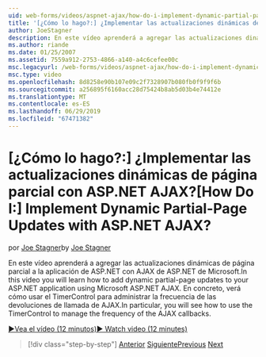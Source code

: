 ```yaml
---
uid: web-forms/videos/aspnet-ajax/how-do-i-implement-dynamic-partial-page-updates-with-aspnet-ajax
title: '[¿Cómo lo hago?:] ¿Implementar las actualizaciones dinámicas de página parcial con ASP.NET AJAX? | Microsoft Docs'
author: JoeStagner
description: En este vídeo aprenderá a agregar las actualizaciones dinámicas de página parcial a la aplicación de ASP.NET con AJAX de ASP.NET de Microsoft.
ms.author: riande
ms.date: 01/25/2007
ms.assetid: 7559a912-2753-4866-a140-a4c6cefee00c
msc.legacyurl: /web-forms/videos/aspnet-ajax/how-do-i-implement-dynamic-partial-page-updates-with-aspnet-ajax
msc.type: video
ms.openlocfilehash: 8d8258e90b107e09c2f7328907b080fb0f9f9f6b
ms.sourcegitcommit: a256895f6160acc28d75424b8ab5d03b4e74412e
ms.translationtype: MT
ms.contentlocale: es-ES
ms.lasthandoff: 06/29/2019
ms.locfileid: "67471382"
---
```

# <a name="how-do-i-implement-dynamic-partial-page-updates-with-aspnet-ajax"></a><span data-ttu-id="1c57b-104">[¿Cómo lo hago?:] ¿Implementar las actualizaciones dinámicas de página parcial con ASP.NET AJAX?</span><span class="sxs-lookup"><span data-stu-id="1c57b-104">[How Do I:] Implement Dynamic Partial-Page Updates with ASP.NET AJAX?</span></span>

<span data-ttu-id="1c57b-105">por [Joe Stagner](https://github.com/JoeStagner)</span><span class="sxs-lookup"><span data-stu-id="1c57b-105">by [Joe Stagner](https://github.com/JoeStagner)</span></span>

<span data-ttu-id="1c57b-106">En este vídeo aprenderá a agregar las actualizaciones dinámicas de página parcial a la aplicación de ASP.NET con AJAX de ASP.NET de Microsoft.</span><span class="sxs-lookup"><span data-stu-id="1c57b-106">In this video you will learn how to add dynamic partial-page updates to your ASP.NET application using Microsoft ASP.NET AJAX.</span></span> <span data-ttu-id="1c57b-107">En concreto, verá cómo usar el TimerControl para administrar la frecuencia de las devoluciones de llamada de AJAX.</span><span class="sxs-lookup"><span data-stu-id="1c57b-107">In particular, you will see how to use the TimerControl to manage the frequency of the AJAX callbacks.</span></span>

[<span data-ttu-id="1c57b-108">&#9654;Vea el vídeo (12 minutos)</span><span class="sxs-lookup"><span data-stu-id="1c57b-108">&#9654; Watch video (12 minutes)</span></span>](https://channel9.msdn.com/Blogs/ASP-NET-Site-Videos/how-do-i-implement-dynamic-partial-page-updates-with-aspnet-ajax)

> [!div class="step-by-step"]
> <span data-ttu-id="1c57b-109">[Anterior](how-do-i-get-started-with-aspnet-ajax.md)
> [Siguiente](how-do-i-make-client-side-network-callbacks-with-aspnet-ajax.md)</span><span class="sxs-lookup"><span data-stu-id="1c57b-109">[Previous](how-do-i-get-started-with-aspnet-ajax.md)
[Next](how-do-i-make-client-side-network-callbacks-with-aspnet-ajax.md)</span></span>

